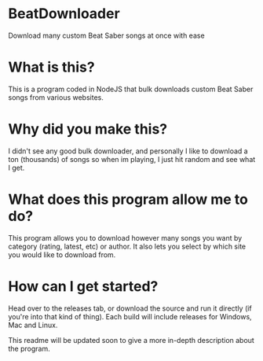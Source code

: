 # BeatDownloader
Download many custom Beat Saber songs at once with ease


# What is this?
This is a program coded in NodeJS that bulk downloads custom Beat Saber songs from various websites. 

# Why did you make this?
I didn't see any good bulk downloader, and personally I like to download a ton (thousands) of songs so when im playing, I just hit random and see what I get.

# What does this program allow me to do?
This program allows you to download however many songs you want by category (rating, latest, etc) or author. It also lets you select by which site you would like to download from.

# How can I get started?
Head over to the releases tab, or download the source and run it directly (if you're into that kind of thing). Each build will include releases for Windows, Mac and Linux.

This readme will be updated soon to give a more in-depth description about the program.
